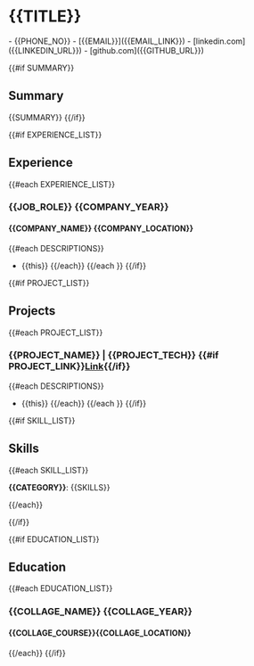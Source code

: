 # {{TITLE}}

<div class="section headerInfo" markdown='1'>
- {{PHONE_NO}}
- [{{EMAIL}}]({{EMAIL_LINK}})
- [linkedin.com]({{LINKEDIN_URL}})
- [github.com]({{GITHUB_URL}})
</div>




<!-- education section  -->
{{#if SUMMARY}}
## Summary
{{SUMMARY}}
{{/if}}


<!-- experience section -->
{{#if EXPERIENCE_LIST}}
## Experience
{{#each EXPERIENCE_LIST}}
### {{JOB_ROLE}} <span class="spacer"></span><span class="normal"> {{COMPANY_YEAR}}</span>
#### {{COMPANY_NAME}} <span class="spacer"></span> {{COMPANY_LOCATION}}
{{#each DESCRIPTIONS}}
- {{this}}
{{/each}}
{{/each }}
{{/if}}

<!-- project section -->
{{#if PROJECT_LIST}}
## Projects
{{#each PROJECT_LIST}}
### {{PROJECT_NAME}}<span class="tech-stack">&nbsp;| {{PROJECT_TECH}} </span><span class="spacer"></span><span class="normal">{{#if PROJECT_LINK}}[Link]({{PROJECT_LINK}}){{/if}}</span>
{{#each DESCRIPTIONS}}
- {{this}}
  {{/each}}
  {{/each }}
{{/if}}


<!-- skills section -->
{{#if SKILL_LIST}}
## Skills
<div class="indent" markdown='1'>
{{#each SKILL_LIST}}

**{{CATEGORY}}**: {{SKILLS}}

{{/each}}
</div>
{{/if}}



<!-- education section  -->
{{#if EDUCATION_LIST}}
## Education
{{#each EDUCATION_LIST}}
### {{COLLAGE_NAME}} <span class="spacer"></span><span class="normal">{{COLLAGE_YEAR}}</span>
#### {{COLLAGE_COURSE}}<span class="spacer"></span>{{COLLAGE_LOCATION}}
{{/each}}
{{/if}}